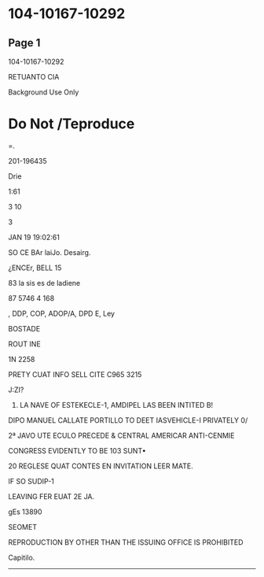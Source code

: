 # 104-10167-10292

## Page 1

104-10167-10292

RETUANTO CIA

Background Use Only

# Do Not /Teproduce

=.

201-196435

Drie

1:61

3 10

3

JAN 19 19:02:61

SO CE BAr laiJo. Desairg.

¿ENCEr, BELL 15

83 la sis es de ladiene

87 5746 4 168

, DDP, COP, ADOP/A, DPD E, Ley

BOSTADE

ROUT INE

1N 2258

PRETY CUAT INFO SELL CITE C965 3215

J:ZI?

1. LA NAVE OF ESTEKECLE-1, AMDIPEL LAS BEEN INTITED B!

DIPO MANUEL CALLATE PORTILLO TO DEET IASVEHICLE-I PRIVATELY 0/

2ª JAVO UTE ECULO PRECEDE & CENTRAL AMERICAR ANTI-CENMIE

CONGRESS EVIDENTLY TO BE 103 SUNT•

20 REGLESE QUAT CONTES EN INVITATION LEER MATE.

IF SO SUDIP-1

LEAVING FER EUAT 2E JA.

gEs 13890

SEOMET

REPRODUCTION BY OTHER THAN THE ISSUING OFFICE IS PROHIBITED

Capitilo.

---

